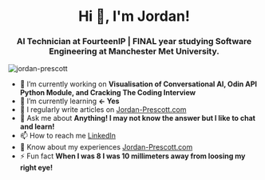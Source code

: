 <h1 align="center">Hi 👋, I'm Jordan!</h1>
<h3 align="center">AI Technician at FourteenIP | FINAL year studying Software Engineering at Manchester Met University.</h3>

<p align="left"> <img src="https://komarev.com/ghpvc/?username=jordan-prescott&label=Profile%20views&color=0e75b6&style=flat" alt="jordan-prescott" /> </p>

- 🔭 I’m currently working on **Visualisation of Conversational AI, Odin API Python Module, and Cracking The Coding Interview**
- 🌱 I’m currently learning **<- Yes**
- 📝 I regularly write articles on [Jordan-Prescott.com](https://jordanprescott.super.site/blog)
- 💬 Ask me about **Anything! I may not know the answer but I like to chat and learn!**
- 📫 How to reach me [LinkedIn](https://www.linkedin.com/in/jordan-prescott-594761110/)
- 📄 Know about my experiences [Jordan-Prescott.com](https://jordanprescott.super.site/)
- ⚡ Fun fact **When I was 8 I was 10 millimeters away from loosing my right eye!**
 
